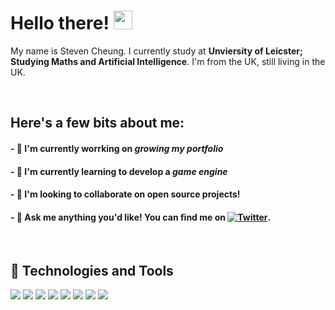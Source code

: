 # Hello there! <img src="https://raw.githubusercontent.com/StevenCheung87/StevenCheung87/master/wave.gif" width="30px">

My name is Steven Cheung. I currently study at **Unviersity of Leicster; Studying Maths and Artificial Intelligence**. I'm from the UK, still living in the UK. 


<br/>

## Here's a few bits about me:
#### - 🔭 I'm currently worrking on *growing my portfolio*
#### - 🌱 I'm currently learning to develop a *game engine*
#### - 👯 I'm looking to collaborate on open source projects!
#### - 💬 Ask me anything you'd like! You can find me on [![Twitter][1.2]][1].

<br/>

## 🔧 Technologies and Tools
![](https://img.shields.io/badge/OS-Windows-informational?style=flat&logo=windows&logoColor=white&color=green)
![](https://img.shields.io/badge/Editor-VSCode-informational?style=flat&logo=visualstudiocode&logoColor=white&color=blue)
![](https://img.shields.io/badge/Code-Python-informational?style=flat&logo=python&logoColor=white&color=blue)
![](https://img.shields.io/badge/Code-C++-informational?style=flat&logo=cplusplus&logoColor=white&color=blue)
![](https://img.shields.io/badge/Code-C-informational?style=flat&logo=c&logoColor=white&color=blue)
![](https://img.shields.io/badge/Code-Make-informational?style=flat&logo=cmake&logoColor=white&color=blue)
![](https://img.shields.io/badge/Tools-Git-informational?style=flat&logo=git&logoColor=white&color=red)
![](https://img.shields.io/badge/Tools-SQLite-informational?style=flat&logo=sqlite&logoColor=white&color=red)



[1.2]: https://raw.githubusercontent.com/StevenCheung87/StevenCheung87/master/twitter.png

[1]: https://twitter.com/StevenC88221733
